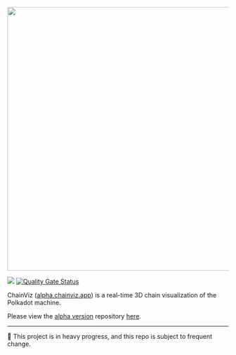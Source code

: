 <p align="center">
    <img width="600" src="https://raw.githubusercontent.com/helikon-labs/chainviz-v1/development/readme-files/chainviz-logo.png">
</p>

![](https://github.com/helikon-labs/chainviz-v1/actions/workflows/prettier_eslint.yml/badge.svg)
[![Quality Gate Status](https://sonarcloud.io/api/project_badges/measure?project=helikon-labs_chainviz&metric=alert_status)](https://sonarcloud.io/summary/new_code?id=helikon-labs_chainviz)

ChainViz ([alpha.chainviz.app](https://v1.chainviz.app)) is a real-time 3D chain visualization of the Polkadot machine.

Please view the [alpha version](https://alpha.chainviz.app) repository [here](https://github.com/helikon-labs/chainviz).

<!--p align="center">
    <a href="https://alpha.chainviz.app" target="_blank"><img width="100%" src="https://raw.githubusercontent.com/helikon-labs/chainviz/development/readme_files/screenshot_01.png"></a>
</p-->

---

🚧 This project is in heavy progress, and this repo is subject to frequent change.

